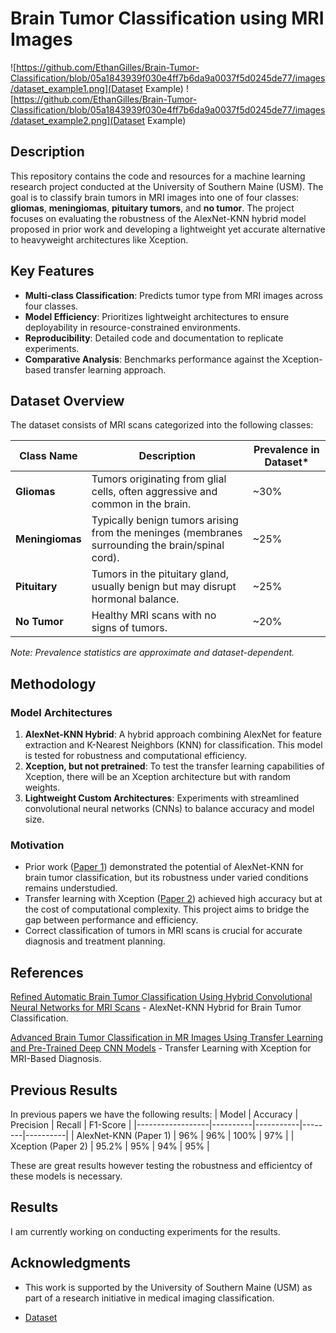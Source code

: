 # Brain Tumor Classification using MRI Images

![https://github.com/EthanGilles/Brain-Tumor-Classification/blob/05a1843939f030e4ff7b6da9a0037f5d0245de77/images/dataset_example1.png](Dataset Example)
![https://github.com/EthanGilles/Brain-Tumor-Classification/blob/05a1843939f030e4ff7b6da9a0037f5d0245de77/images/dataset_example2.png](Dataset Example)

## Description


This repository contains the code and resources for a machine learning research 
project conducted at the University of Southern Maine (USM). The goal is to 
classify brain tumors in MRI images into one of four 
classes: **gliomas**, **meningiomas**, **pituitary tumors**, and **no tumor**. 
The project focuses on evaluating the robustness of the AlexNet-KNN hybrid 
model proposed in prior work and developing a lightweight yet accurate 
alternative to heavyweight architectures like Xception.

## Key Features
- **Multi-class Classification**: Predicts tumor type from MRI images across four classes.
- **Model Efficiency**: Prioritizes lightweight architectures to ensure deployability in resource-constrained environments.
- **Reproducibility**: Detailed code and documentation to replicate experiments.
- **Comparative Analysis**: Benchmarks performance against the Xception-based transfer learning approach.

## Dataset Overview
The dataset consists of MRI scans categorized into the following classes:

| Class Name       | Description                                                                                     | Prevalence in Dataset* |
|------------------|-------------------------------------------------------------------------------------------------|------------------------|
| **Gliomas**      | Tumors originating from glial cells, often aggressive and common in the brain.                 | ~30%                   |
| **Meningiomas**  | Typically benign tumors arising from the meninges (membranes surrounding the brain/spinal cord).| ~25%                   |
| **Pituitary**    | Tumors in the pituitary gland, usually benign but may disrupt hormonal balance.                | ~25%                   |
| **No Tumor**     | Healthy MRI scans with no signs of tumors.                                                     | ~20%                   |

*Note: Prevalence statistics are approximate and dataset-dependent.*

## Methodology
### Model Architectures
1. **AlexNet-KNN Hybrid**: A hybrid approach combining AlexNet for feature extraction and K-Nearest Neighbors (KNN) for classification. This model is tested for robustness and computational efficiency.
2. **Xception, but not pretrained**: To test the transfer learning capabilities of Xception, there will be an Xception architecture but with random weights.
3. **Lightweight Custom Architectures**: Experiments with streamlined convolutional neural networks (CNNs) to balance accuracy and model size.

### Motivation
- Prior work ([Paper 1](#)) demonstrated the potential of AlexNet-KNN for brain tumor classification, but its robustness under varied conditions remains understudied.
- Transfer learning with Xception ([Paper 2](#)) achieved high accuracy but at the cost of computational complexity. This project aims to bridge the gap between performance and efficiency.
- Correct classification of tumors in MRI scans is crucial for accurate diagnosis and treatment planning.


## References
[Refined Automatic Brain Tumor Classification Using Hybrid Convolutional Neural Networks for MRI Scans](https://www.mdpi.com/2075-4418/13/5/864) - AlexNet-KNN Hybrid for Brain Tumor Classification.

[Advanced Brain Tumor Classification in MR Images Using Transfer Learning and Pre-Trained Deep CNN Models](https://www.mdpi.com/2072-6694/17/1/121#B23-cancers-17-00121) - Transfer Learning with Xception for MRI-Based Diagnosis.


## Previous Results

In previous papers we have the following results:
| Model            | Accuracy | Precision | Recall | F1-Score | 
|------------------|----------|-----------|--------|----------|
| AlexNet-KNN (Paper 1)     | 96%    | 96%      | 100%   | 97%     |
| Xception (Paper 2) | 95.2%   | 95%      | 94%   | 95%     |

These are great results however testing the robustness and efficientcy of these models is necessary.

## Results

I am currently working on conducting experiments for the results.

## Acknowledgments

- This work is supported by the University of Southern Maine (USM) as part of a 
research initiative in medical imaging classification.

- [Dataset](https://www.kaggle.com/datasets/masoudnickparvar/brain-tumor-mri-dataset/)
